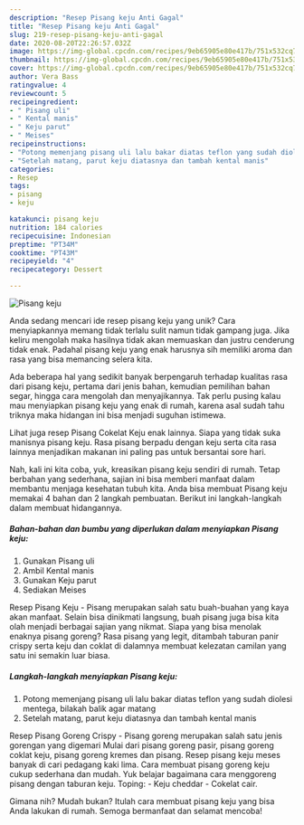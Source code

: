 ```yaml
---
description: "Resep Pisang keju Anti Gagal"
title: "Resep Pisang keju Anti Gagal"
slug: 219-resep-pisang-keju-anti-gagal
date: 2020-08-20T22:26:57.032Z
image: https://img-global.cpcdn.com/recipes/9eb65905e80e417b/751x532cq70/pisang-keju-foto-resep-utama.jpg
thumbnail: https://img-global.cpcdn.com/recipes/9eb65905e80e417b/751x532cq70/pisang-keju-foto-resep-utama.jpg
cover: https://img-global.cpcdn.com/recipes/9eb65905e80e417b/751x532cq70/pisang-keju-foto-resep-utama.jpg
author: Vera Bass
ratingvalue: 4
reviewcount: 5
recipeingredient:
- " Pisang uli"
- " Kental manis"
- " Keju parut"
- " Meises"
recipeinstructions:
- "Potong memenjang pisang uli lalu bakar diatas teflon yang sudah diolesi mentega, bilakah balik agar matang"
- "Setelah matang, parut keju diatasnya dan tambah kental manis"
categories:
- Resep
tags:
- pisang
- keju

katakunci: pisang keju 
nutrition: 184 calories
recipecuisine: Indonesian
preptime: "PT34M"
cooktime: "PT43M"
recipeyield: "4"
recipecategory: Dessert

---
```



![Pisang keju](https://img-global.cpcdn.com/recipes/9eb65905e80e417b/751x532cq70/pisang-keju-foto-resep-utama.jpg)

Anda sedang mencari ide resep pisang keju yang unik? Cara menyiapkannya memang tidak terlalu sulit namun tidak gampang juga. Jika keliru mengolah maka hasilnya tidak akan memuaskan dan justru cenderung tidak enak. Padahal pisang keju yang enak harusnya sih memiliki aroma dan rasa yang bisa memancing selera kita.

Ada beberapa hal yang sedikit banyak berpengaruh terhadap kualitas rasa dari pisang keju, pertama dari jenis bahan, kemudian pemilihan bahan segar, hingga cara mengolah dan menyajikannya. Tak perlu pusing kalau mau menyiapkan pisang keju yang enak di rumah, karena asal sudah tahu triknya maka hidangan ini bisa menjadi suguhan istimewa.

Lihat juga resep Pisang Cokelat Keju enak lainnya. Siapa yang tidak suka manisnya pisang keju. Rasa pisang berpadu dengan keju serta cita rasa lainnya menjadikan makanan ini paling pas untuk bersantai sore hari.


Nah, kali ini kita coba, yuk, kreasikan pisang keju sendiri di rumah. Tetap berbahan yang sederhana, sajian ini bisa memberi manfaat dalam membantu menjaga kesehatan tubuh kita. Anda bisa membuat Pisang keju memakai 4 bahan dan 2 langkah pembuatan. Berikut ini langkah-langkah dalam membuat hidangannya.

<!--inarticleads1-->

##### Bahan-bahan dan bumbu yang diperlukan dalam menyiapkan Pisang keju:

1. Gunakan  Pisang uli
1. Ambil  Kental manis
1. Gunakan  Keju parut
1. Sediakan  Meises


Resep Pisang Keju - Pisang merupakan salah satu buah-buahan yang kaya akan manfaat. Selain bisa dinikmati langsung, buah pisang juga bisa kita olah menjadi berbagai sajian yang nikmat. Siapa yang bisa menolak enaknya pisang goreng? Rasa pisang yang legit, ditambah taburan panir crispy serta keju dan coklat di dalamnya membuat kelezatan camilan yang satu ini semakin luar biasa. 

<!--inarticleads2-->

##### Langkah-langkah menyiapkan Pisang keju:

1. Potong memenjang pisang uli lalu bakar diatas teflon yang sudah diolesi mentega, bilakah balik agar matang
1. Setelah matang, parut keju diatasnya dan tambah kental manis


Resep Pisang Goreng Crispy - Pisang goreng merupakan salah satu jenis gorengan yang digemari Mulai dari pisang goreng pasir, pisang goreng coklat keju, pisang goreng kremes dan pisang. Resep pisang keju meses banyak di cari pedagang kaki lima. Cara membuat pisang goreng keju cukup sederhana dan mudah. Yuk belajar bagaimana cara menggoreng pisang dengan taburan keju. Toping: - Keju cheddar - Cokelat cair. 

Gimana nih? Mudah bukan? Itulah cara membuat pisang keju yang bisa Anda lakukan di rumah. Semoga bermanfaat dan selamat mencoba!
